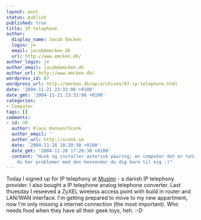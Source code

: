 ```yaml
---
layout: post
status: publish
published: true
title: IP telephone
author:
  display_name: Jacob Emcken
  login: je
  email: jacob@emcken.dk
  url: http://www.emcken.dk/
author_login: je
author_email: jacob@emcken.dk
author_url: http://www.emcken.dk/
wordpress_id: 87
wordpress_url: http://emcken.dk/wp/archives/87-ip-telephone.html
date: '2004-11-21 23:33:06 +0100'
date_gmt: '2004-11-21 23:33:06 +0100'
categories:
- Computer
tags: []
comments:
- id: 38
  author: Klaus Hansen/Sconk
  author_email: ''
  author_url: http://sconk.se
  date: '2004-11-28 18:20:30 +0100'
  date_gmt: '2004-11-28 17:20:30 +0100'
  content: "Husk og installer asterisk p&aring; en computer det er totalt geek toy!!\r\n\r\nhvis
    du har problemer med den henvender du dig bare til mig :)"
---
```

Today I signed up for IP telephony at <a href="http://www.musimi.dk/">Musimi</a> - a danish IP telephony provider. I also bought a IP telephone  analog telephone converter. Last thuesday I reseeved a ZyXEL wireless access point with build in router and LAN/WAN interface. I'm getting prepared to move to my new appartment, now I'm only missing a internet connection (the most important). Who needs food when they have all their geek toys, heh. :-D

